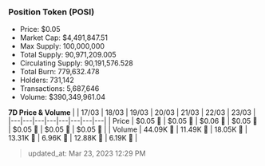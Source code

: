 
  ### Position Token (POSI)
  - Price: $0.05
  - Market Cap: $4,491,847.51
  - Max Supply: 100,000,000
  - Total Supply: 90,971,209.005
  - Circulating Supply: 90,191,576.528
  - Total Burn: 779,632.478
  - Holders: 731,142
  - Transactions: 5,687,646
  - Volume: $390,349,961.04

  **7D Price & Volume**
  | | 17&#x2F;03 | 18&#x2F;03 | 19&#x2F;03 | 20&#x2F;03 | 21&#x2F;03 | 22&#x2F;03 | 23&#x2F;03 |
  |---|---|---|---|---|---|---|---|
  | Price | $0.05 🔻 | $0.05 🚀 | $0.06 🚀 | $0.05 🔻 | $0.05 🔻 | $0.05 🔻 | $0.05 🔻 |
  | Volume | 44.09K 🔻 | 11.49K 🔻 | 18.05K 🚀 | 13.31K 🔻 | 6.96K 🔻 | 12.88K 🚀 | 6.19K 🔻 |

  > updated_at: Mar 23, 2023 12:29 PM
